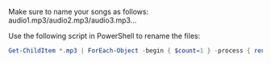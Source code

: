 Make sure to name your songs as follows: audio1.mp3/audio2.mp3/audio3.mp3...

Use the following script in PowerShell to rename the files:
```PowerShell
Get-ChildItem *.mp3 | ForEach-Object -begin { $count=1 } -process { rename-item $_ -NewName "audio$count.mp3"; $count++ }
```
